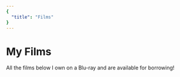```yaml
---
{
  "title": "Films"
}
---
```


# My Films

All the films below I own on a Blu-ray and are available for borrowing!

<film-list />
